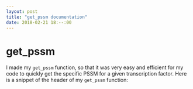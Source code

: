```yaml
---
layout: post
title: "get_pssm documentation"
date: 2018-02-21 18:--:00
---
```

# get_pssm
I made my `get_pssm` function, so that it was very easy and efficient for my code to quickly get the specific PSSM for a given transcription factor. Here is a snippet of the header of my `get_pssm` function: